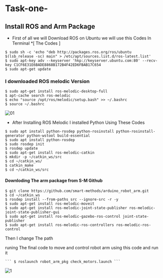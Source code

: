 # Task-one-
## Install ROS and Arm Package

 * First of all we will Download ROS on Ubuntu 
 we will use this Codes In Terminal 
 *[ The Codes ]
```
$ sudo sh -c 'echo "deb http://packages.ros.org/ros/ubuntu $(lsb_release -sc) main" > /etc/apt/sources.list.d/ros-latest.list'
$ sudo apt-key adv --keyserver 'hkp://keyserver.ubuntu.com:80' --recv-key C1CF6E31E6BADE8868B172B4F42ED6FBAB17C654
$ sudo apt-get update
```


### I downloaded ROS melodic Version 

```
$ sudo apt-get install ros-melodic-desktop-full
$ apt-cache search ros-melodic
$ echo "source /opt/ros/melodic/setup.bash" >> ~/.bashrc
$ source ~/.bashrc
```


![01](https://user-images.githubusercontent.com/86341464/123764587-96831380-d8cd-11eb-8e9d-384a0eb52c1f.PNG)

* After Installing ROS Melodic I installed Python Using These Codes 
```
$ sudo apt install python-rosdep python-rosinstall python-rosinstall-generator python-wstool build-essential
$ sudo apt install python-rosdep
$ sudo rosdep init
$ rosdep update
$ sudo apt-get install ros-melodic-catkin
$ mkdir -p ~/catkin_ws/src
$ cd ~/catkin_ws/
$ catkin_make
$ cd ~/catkin_ws/src
```


#### Downloding The arm package from S-M Github

```
$ git clone https://github.com/smart-methods/arduino_robot_arm.git 
$ cd ~/catkin_ws
$ rosdep install --from-paths src --ignore-src -r -y
$ sudo apt-get install ros-melodic-moveit
$ sudo apt-get install ros-melodic-joint-state-publisher ros-melodic-joint-state-publisher-gui
$ sudo apt-get install ros-melodic-gazebo-ros-control joint-state-publisher
$ sudo apt-get install ros-melodic-ros-controllers ros-melodic-ros-control
```
 Then I change The path 

 runing The final code to move and control robot arm 
  using this code and run it 
	
	``` $ roslaunch robot_arm_pkg check_motors.launch ```
 
 ![1](https://user-images.githubusercontent.com/86341464/123764391-6b002900-d8cd-11eb-9b8a-2bc799981ff8.PNG)


